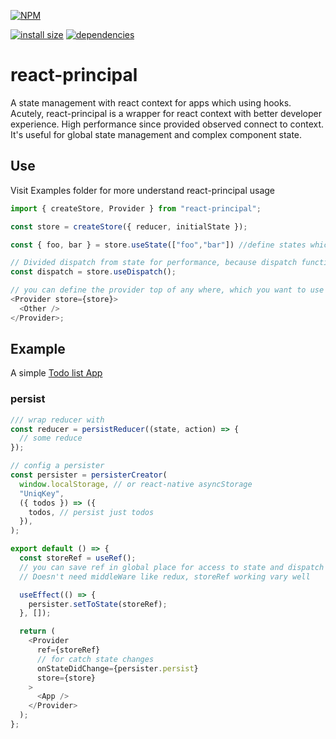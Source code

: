 [![NPM](https://nodei.co/npm/react-principal.png)](https://nodei.co/npm/react-principal/)

[![install size](https://packagephobia.now.sh/badge?p=react-principal)](https://packagephobia.now.sh/result?p=react-principal) [![dependencies](https://david-dm.org/poolkhord/react-principal.svg)](https://david-dm.org/poolkhord/react-principal.svg)

# react-principal

A state management with react context for apps which using hooks.
Acutely, react-principal is a wrapper for react context with better developer experience.
High performance since provided observed connect to context.
It's useful for global state management and complex component state.

## Use
Visit Examples folder for more understand react-principal usage

```js
import { createStore, Provider } from "react-principal";

const store = createStore({ reducer, initialState });

const { foo, bar } = store.useState(["foo","bar"]) //define states which you want to update when they changed. if is not defined store listen to whole states change

// Divided dispatch from state for performance, because dispatch function never change
const dispatch = store.useDispatch();

// you can define the provider top of any where, which you want to use a store
<Provider store={store}>
  <Other />
</Provider>;
```

## Example

A simple [Todo list App](https://github.com/poolkhord/react-principal/blob/master/examples/web/src/app.js)

### persist

```js
/// wrap reducer with
const reducer = persistReducer((state, action) => {
  // some reduce
});

// config a persister
const persister = persisterCreator(
  window.localStorage, // or react-native asyncStorage
  "UniqKey",
  ({ todos }) => ({
    todos, // persist just todos
  }),
);

export default () => {
  const storeRef = useRef();
  // you can save ref in global place for access to state and dispatch out of children components like `storeRef.current.state`
  // Doesn't need middleWare like redux, storeRef working vary well

  useEffect(() => {
    persister.setToState(storeRef);
  }, []);

  return (
    <Provider
      ref={storeRef}
      // for catch state changes
      onStateDidChange={persister.persist}
      store={store}
    >
      <App />
    </Provider>
  );
};
```
